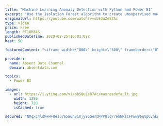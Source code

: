 ```yaml
---
title: "Machine Learning Anomaly Detection with Python and Power BI"
excerpt: "Use the Isolation Forest algorithm to create unsupervised machine learning to identify outliers in your data. Leverage the power of Sckit Learn and Power BI"
originalUrl: https://youtube.com/watch?v=obSQuZe87Ac
type: video
price: Free
length: PT18M34S
publishedDateTime: 2020-08-25T16:01:08Z
heat: 50

featuredContent: "<iframe width=\"800\" height=\"500\" frameborder=\"0\" src=\"https://www.youtube.com/embed/obSQuZe87Ac\" allow=\"accelerometer; autoplay; encrypted-media; gyroscope; picture-in-picture\" allowfullscreen></iframe>"

provider:
  name: Absent Data Channel
  domain: absentdata.com

topics:
  - Power BI

images:
  - url: https://i.ytimg.com/vi/obSQuZe87Ac/maxresdefault.jpg
    width: 1280
    height: 720
    isCached: true

secured: "NMqxc4ldM+H+8esu765Wunv1Ujy96GenbMPPUld/7ehNRlCFPww96qVp63hkA+9VrY24s3a9FkyFL/RmMEO9/gBAoOU134LU8ME/dFgAR5ATCSrh+H/CakFqH/DHxvKXkOg0dt5db1TF1JeNcfrUVAbKdEt35x8N6VtkedgR13S74HCpzGjxTgR7syG19o/YY4m+aE4mEjKwQbwIzWNBPWC3qSQ3US/UWIKMLgOOKhIGJRkujCtuMA7c+TBi+bkS4n0Mw33RuloRWJiIiXmp75vv5Fh7+I/eEm7xpUgSv96Fepk53q0gzemDS6+PvAimFemQ45cysfA8DGlF2/oZI0RMG4FxZTgHOrGOKea8pDPsrRgLOUaYHd8RvA4AC555rm//F3AZbDV2kLB8S4GMuHRAxH0sBn9ZiGY+l14MM20=;47ZookvNmbJ3MoyHkHscsw=="
---
```


